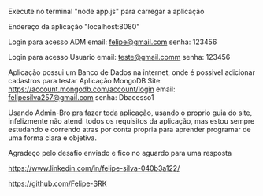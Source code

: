 Execute no terminal "node app.js" para carregar a aplicação

Endereço da aplicação "localhost:8080"

Login para acesso ADM
email: felipe@gmail.com
senha: 123456

Login para acesso Usuario
email: teste@gmail.comm
senha: 123456

Aplicação possui um Banco de Dados na internet, onde é possivel adicionar cadastros para testar
Aplicação MongoDB
Site: https://account.mongodb.com/account/login
email: felipesilva257@gmail.com
senha: Dbacesso1

Usando Admin-Bro pra fazer toda aplicação, usando o proprio guia do site, infelizmente não atendi todos os requisitos da aplicação, mas estou sempre estudando e correndo atras por conta propria para aprender programar de uma forma clara e objetiva.

Agradeço pelo desafio enviado e fico no aguardo para uma resposta

https://www.linkedin.com/in/felipe-silva-040b3a122/

https://github.com/Felipe-SRK
